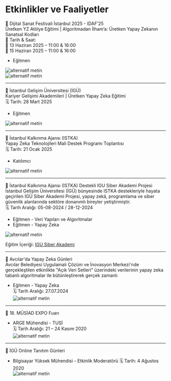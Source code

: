 # Etkinlikler ve Faaliyetler   

📢 Dijital Sanat Festivali İstanbul 2025 - IDAF’25    
Üretken YZ Atölye Eğitimi | Algoritmadan İlham’a:  Üretken Yapay Zekanın Sanatsal Kodları   
📅 Tarih & Saat:   
🔹 13 Haziran 2025 – 11:00 & 16:00   
🔹 15 Haziran 2025 – 11:00 & 16:00   
* Eğitmen   

![alternatif metin](https://github.com/acetinkaya/etkinliklervefaaliyetler/blob/main/IDAF25_atolye_1.png)  
![alternatif metin](https://github.com/acetinkaya/etkinliklervefaaliyetler/blob/main/IDAF25_atolye_3.png)  

---

📢 İstanbul Gelişim Üniversitesi (İGÜ)    
Kariyer Gelişimi Akademileri | Üretken Yapay Zeka Eğitimi    
🗓️ Tarih: 28 Mart 2025    
* Eğitmen

![alternatif metin](https://github.com/acetinkaya/etkinliklervefaaliyetler/blob/main/iguliseyz.jpeg)

---

📢 İstanbul Kalkınma Ajansı (ISTKA)      
Yapay Zeka Teknolojileri Mali Destek Programı Toplantısı    
🗓️ Tarih: 21 Ocak 2025     
* Katılımcı    

![alternatif metin](https://github.com/acetinkaya/etkinliklervefaaliyetler/blob/main/YZ_calistay%C4%B1.jpg)

---

📢 İstanbul Kalkınma Ajansı (ISTKA) Destekli IGU Siber Akademi Projesi       
İstanbul Gelişim Üniversitesi (İGÜ) bünyesinde ISTKA destekleriyle hayata geçirilen İGÜ Siber Akademi Projesi, yapay zekâ, programlama ve siber güvenlik alanlarında sektöre donanımlı bireyler yetiştirmiştir.     
🗓️ Tarih Aralığı: 05-08-2024 / 28-12-2024       
* Eğitmen - Veri Yapıları ve Algoritmalar     
* Eğitmen - Yapay Zeka      

![alternatif metin](https://github.com/acetinkaya/etkinliklervefaaliyetler/blob/main/istka.png)       
   
Eğitim İçeriği: [IGU Siber Akademi](https://siberakademi.gelisim.edu.tr/tr/idari-icerik-mufredatimiz)    

---

📢 Avcılar'da Yapay Zeka Günleri    
Avcılar Belediyesi Uygulamalı Çözüm ve İnovasyon Merkezi'nde gerçekleştilen etkinlikte "Açık Veri Setleri" üzerindeki verilerinin yapay zeka tabanlı algoritmalar ile bütünleştirerek gerçek zamanlı 
* Eğitmen - Yapay Zeka         
🗓️ Tarih Aralığı: 27.07.2024      
![alternatif metin](https://github.com/acetinkaya/etkinliklervefaaliyetler/blob/main/avcilaryz.jpg)       

---

📢 18. MÜSİAD EXPO Fuarı       
* ARGE Mühendisi - TUSİ   
🗓️ Tarih Aralığı: 21 – 24 Kasım 2020    
![alternatif metin](https://github.com/acetinkaya/etkinliklervefaaliyetler/blob/main/tusi-fuar.jpg)       

---

📢 İGÜ Online Tanıtım Günleri   
* Bilgisayar Yüksek Mühendisi - Etkinlik Moderatörü
🗓️ Tarih: 4 Ağustos 2020    
![alternatif metin](https://github.com/acetinkaya/etkinliklervefaaliyetler/blob/main/tto-tanitim.jpg)


